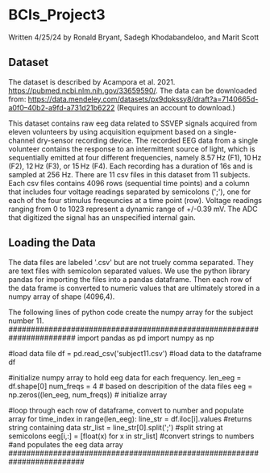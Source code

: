 # BCIs_Project3
Written 4/25/24 by Ronald Bryant, Sadegh Khodabandeloo, and Marit Scott 

## Dataset
The dataset is described by Acampora et al. 2021. https://pubmed.ncbi.nlm.nih.gov/33659590/. 
The data can be downloaded from: https://data.mendeley.com/datasets/px9dpkssy8/draft?a=7140665d-a0f0–40b2-a9fd-a731d21b6222   (Requires an account to download.)

This dataset contains raw eeg data related to SSVEP signals acquired from eleven volunteers by using acquisition equipment based on a single-channel dry-sensor recording device. The recorded EEG data from a single volunteer contains the response to an intermittent source of light, which is sequentially emitted at four different frequencies, namely 8.57 Hz (F1), 10 Hz (F2), 12 Hz (F3), or 15 Hz (F4). Each recording has a duration of 16s and is sampled at 256 Hz. There are 11 csv files in this dataset from 11 subjects. Each csv files contains 4096 rows (sequential time points) and a column that includes four voltage readings separated by semicolons (';'), one for each of the four stimulus freqeuncies at a time point (row).  Voltage readings ranging from 0 to 1023 represent a dynamic range of +/-0.39 mV.  The  ADC that digitized the signal has an unspecified internal gain.

## Loading the Data
The data files are labeled '.csv' but are not truely comma separated.  They are text files with semicolon separated values.  We use the python library pandas for importing the files into a pandas dataframe. Then each row of the data frame is converted to numeric values that are ultimately stored in a numpy array of shape (4096,4).

The following lines of python code create the numpy array for the subject number 11.
#######################################################################
import pandas as pd
import numpy as np

#load data file
df = pd.read_csv('subject11.csv') #load data to the dataframe df

#initialize numpy array to hold eeg data for each frequency. 
len_eeg = df.shape[0]
num_freqs = 4       # based on descripition of the data files
eeg = np.zeros((len_eeg, num_freqs)) # initialize array 

#loop through each row of dataframe, convert to number and populate array
for time_index in range(len_eeg): 
    line_str = df.iloc[i].values  #returns string containing data
    str_list = line_str[0].split(';')  #split string at semicolons
    eeg[i,:] = [float(x) for x in str_list] #convert strings to numbers
                                            #and populates the eeg data array 
#########################################################################
